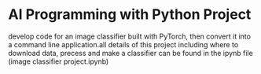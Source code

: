 # AI Programming with Python Project
develop code for an image classifier built with PyTorch, then convert it into a command line application.all details of this project including where to download data, precess and make a classifier can be found in the ipynb file (image classifier project.ipynb)

